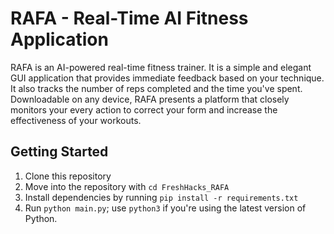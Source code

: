 # RAFA - Real-Time AI Fitness Application
RAFA is an AI-powered real-time fitness trainer. It is a simple and elegant GUI application that provides immediate feedback based on your technique. It also tracks the number of reps completed and the time you've spent. Downloadable on any device, RAFA presents a platform that closely monitors your every action to correct your form and increase the effectiveness of your workouts.

## Getting Started
1. Clone this repository
2. Move into the repository with `cd FreshHacks_RAFA`
3. Install dependencies by running `pip install -r requirements.txt` 
5. Run `python main.py`; use `python3` if you're using the latest version of Python.

